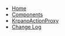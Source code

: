 
* [Home](/)
* [Components](components.md)
* [KrpanoActionProxy](krpano-action-proxy.md)
* [Change Log](CHANGELOG.md)
